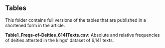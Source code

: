 ## Tables

This folder contains full versions of the tables that are published in a shortened form in the article.

<b>Table1_Freqs-of-Deities_6141Texts.csv:</b> Absolute and relative frequencies of deities attested in the kings' dataset of 6,141 texts.

